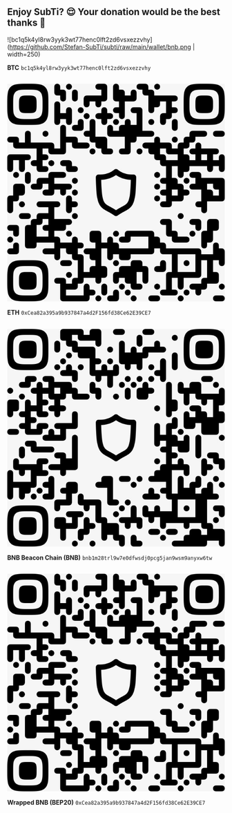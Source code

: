 ## Enjoy SubTi? 😌 Your donation would be the best thanks 💚
![bc1q5k4yl8rw3yyk3wt77henc0lft2zd6vsxezzvhy](https://github.com/Stefan-SubTi/subti/raw/main/wallet/bnb.png | width=250)

**BTC** `bc1q5k4yl8rw3yyk3wt77henc0lft2zd6vsxezzvhy`
##
![bc1q5k4yl8rw3yyk3wt77henc0lft2zd6vsxezzvhy](https://github.com/Stefan-SubTi/subti/raw/main/wallet/eth.png)

**ETH** `0xCea82a395a9b937847a4d2F156fd38Ce62E39CE7`
##
![bc1q5k4yl8rw3yyk3wt77henc0lft2zd6vsxezzvhy](https://github.com/Stefan-SubTi/subti/raw/main/wallet/bnb.png)

**BNB Beacon Chain (BNB)** `bnb1m28trl9w7e0dfwsdj0pcg5jan9wsm9anyxw6tw`
##
![bc1q5k4yl8rw3yyk3wt77henc0lft2zd6vsxezzvhy](https://github.com/Stefan-SubTi/subti/raw/main/wallet/wbnb.png)

**Wrapped BNB (BEP20)** `0xCea82a395a9b937847a4d2F156fd38Ce62E39CE7`

